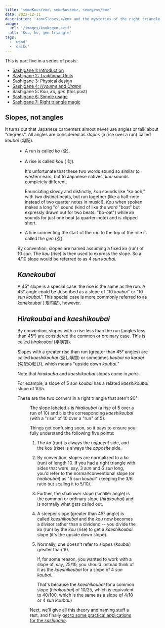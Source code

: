 ```yaml
---
title: '<em>Kou</em>, <em>ko</em>, <em>gen</em>'
date: 2022-12-11
description: '<em>Slopes,</em> and the mysteries of the right triangle. Part 5 in a series.'
image:
  url: '/images/koukogen.avif'
  alt: 'Kou, ko, gen triangle'
tags:
  - 'wood'
  - 'daiku'
---
```


<script>
  import Kanji from "$lib/components/Kanji.svelte";
  import Figure from "$lib/components/Figure.svelte";

  import kouKoGen from "./koukogen.jpeg";
  import HiraKaeshi from "./hira-kaeshi.png";
</script>

This is part five in a series of posts:

- [Sashigane 1: Introduction](/blog/sashigane-1)
- [Sashigane 2: Traditional Units](/blog/sashigane-2)
- [Sashigane 3: Physical design](/blog/sashigane-3)
- [Sashigane 4: _Hyoume_ and _Urame_](/blog/sashigane-4)
- Sashigane 5: _Kou,_ _ko,_ _gen_ (this post)
- [Sashigane 6: Simple usage](/blog/sashigane-6)
- [Sashigane 7: Right triangle magic](/blog/sashigane-7)

## Slopes, not angles

It turns out that Japanese carpenters almost never use angles or talk about
"degrees". All angles are considered as _slopes_ (a rise over a run)
called _koubai_ <Kanji client:load furigana="こうばい" 
romaji="koubai">(勾配)</Kanji>.

<Figure src={kouKoGen} caption="Right triangle parts" />

- A run is called _ko_ (<Kanji client:load furigana="こ" romaji="ko">殳</Kanji>).

- A rise is called _kou_ (<Kanji client:load furigana="こう" romaji="kou">
  勾</Kanji>).

  It's unfortunate that these two words sound so similar to western ears, but
  to Japanese natives, _kou_ sounds completely different.

  Enunciating slowly and distinctly, _kou_ sounds like "ko ooh," with
  two distinct beats, but run together (like a half-note instead of two quarter
  notes in music!). _Kou_ when spoken makes a long "o" sound (kind of like the
  word "boat" but expressly drawn out for two beats: "bo-oat") while _ko_ sounds for
  just one beat (a quarter-note) and is clipped short.

- A line connecting the start of the run to the top of the rise is called the
  _gen_ (<Kanji client:load furigana="げん" romaji="gen">玄</Kanji>).

By convention, slopes are named assuming a fixed _ko_ (run) of 10 _sun_. The _kou_
(rise) is then used to express the slope. So a 4/10 slope would be referred to
as 4 _sun koubai._

## _Kanekoubai_

A 45° slope is a special case: the rise is the same as the run. A 45° angle could be
described as a slope of "10 _koubai_" or "10 _sun_ _koubai_." This special case
is more commonly referred to as _kanekoubai_ (<Kanji client:load furigana="かねこうばい" romaji="kanekoubai">
矩勾配</Kanji>), however.

## _Hirakoubai_ and _kaeshikoubai_

By convention, slopes with a rise less than the run (angles less than 45°) are
considered the common or ordinary case. This is called _hirakoubai_ <Kanji
client:load furigana="ひらこうばい" romaji="hirakoubai">(平購買)</Kanji>.

Slopes with a greater rise than run (greater than 45° angles) are called
_kaeshikoubai_ <Kanji client:load furigana="かえしこうばい" 
romaji="kaeshikoubai">(返し購買)</Kanji> or sometimes _koubai no korobi_ <Kanji client:load
furigana="こうばいのころび" romaji="koubainokorobi">(勾配の転び)</Kanji>, which
means "upside down _koubai._"

Note that _hirakouba_ and _kaeshikoubai_ slopes come in _pairs._

For example, a slope of 5 _sun koubai_ has a related _kaeshikoubai_ slope of
10/5.

These are the two corners in a right triangle that aren't 90°:

<Figure src={HiraKaeshi} caption="Hirakoubai and kaeshikoubai pairs" />

The slope labeled `a` is _hirakoubai_ (a rise of 5 over a run of 10) and `b` is
the corresponding _kaeshikoubai_ (with a "rise" of 10 over a "run" of 5).

Things get confusing soon, so it pays to ensure you fully understand the
following five points:

1. The _ko_ (run) is always the _adjacent_ side, and the _kou_ (rise) is always
   the _opposite_ side.

2. By convention, slopes are normalized to a _ko_ (run) of length 10. If you had a
   right triangle with sides that were, say, 3 _sun_ and 6 _sun_ long, you'd
   refer to the normal/conventional slope (or _hirakoubai_) as "5 _sun koubai_"
   (keeping the 3/6 ratio but scaling it to 5/10).

3. Further, the shallower slope (smaller angle) is the common or ordinary slope
   (_hirakoubai_) and is normally what gets called out.

4. A steeper slope (greater than 45° angle) is called _kaeshikoubai_ and the
   _kou_ now becomes a divisor rather than a dividend -- you divide the _ko_ (run)
   by the _kou_ (rise) to get a _kaeshikoubai_ slope (it's the upside down slope).

5. Normally, one doesn't refer to slopes (_koubai_) greater than 10.

   If, for some reason, you wanted to work with a slope of, say, 25/10, you
   should instead think of it as the _kaeshikoubai_ for a slope of 4 _sun koubai_.

   That's because the _kaeshikoubai_ for a common slope (_hirakoubai_) of 10/25,
   which is equivalent to 40/100, which is the same as a slope of 4/10 or 4 _sun
   koubai._)

Next, we'll give all this theory and naming stuff a rest, and finally [get to
some practical applications for the _sashigane_](/blog/sashigane-6).
